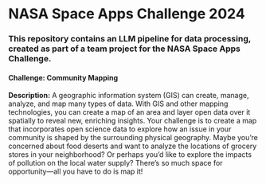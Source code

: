 # NASA Space Apps Challenge 2024

### This repository contains an LLM pipeline for data processing, created as part of a team project for the NASA Space Apps Challenge.

#### Challenge: Community Mapping  
**Description:** A geographic information system (GIS) can create, manage, analyze, and map many types of data. With GIS and other mapping technologies, you can create a map of an area and layer open data over it spatially to reveal new, enriching insights. Your challenge is to create a map that incorporates open science data to explore how an issue in your community is shaped by the surrounding physical geography. Maybe you’re concerned about food deserts and want to analyze the locations of grocery stores in your neighborhood? Or perhaps you’d like to explore the impacts of pollution on the local water supply? There’s so much space for opportunity—all you have to do is map it!

